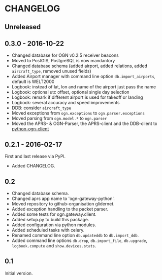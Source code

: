 # CHANGELOG

## Unreleased

## 0.3.0 - 2016-10-22
- Changed database for OGN v0.2.5 receiver beacons
- Moved to PostGIS, PostgreSQL is now mandantory
- Changed database schema (added airport, added relations, added `aircraft_type`, removed unused fields)
- Added Airport manager with command line option `db.import_airports`,
  default is WELT2000
- Logbook: instead of lat, lon and name of the airport just pass the name
- Logbook: optional utc offset, optional single day selection
- Logbook: remark if different airport is used for takeoff or landing
- Logbook: several accuracy and speed improvements
- DDB: consider `aircraft_type`
- Moved exceptions from `ogn.exceptions` to `ogn.parser.exceptions`
- Moved parsing from `ogn.model.*` to `ogn.parser`
- Moved the APRS- & OGN-Parser, the APRS-client and the DDB-client to [python-ogn-client](https://github.com/glidernet/python-ogn-client)

## 0.2.1 - 2016-02-17
First and last release via PyPI.
- Added CHANGELOG.

## 0.2
- Changed database schema.
- Changed aprs app name to 'ogn-gateway-python'.
- Moved repository to github-organisation glidernet.
- Added exception handling to the packet parser.
- Added some tests for ogn.gateway.client.
- Added setup.py to build this package.
- Added configuration via python modules.
- Added scheduled tasks with celery.
- Renamed command line option `db.updateddb` to `db.import_ddb`.
- Added command line options `db.drop`, `db.import_file`, `db.upgrade`,
  `logbook.compute` and `show.devices.stats`.

## 0.1
Initial version.
